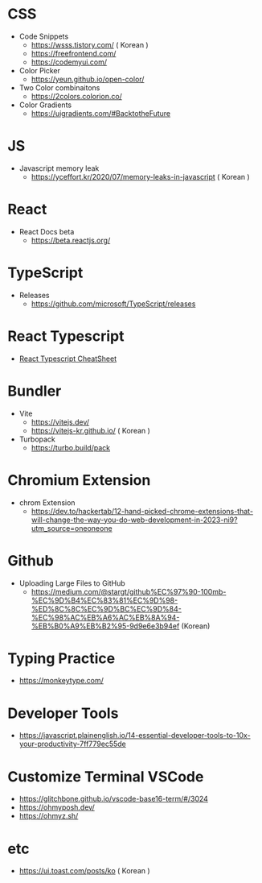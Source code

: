 # CSS
  * Code Snippets
    * https://wsss.tistory.com/ ( Korean )
    * https://freefrontend.com/
    * https://codemyui.com/
  * Color Picker
    * https://yeun.github.io/open-color/
  * Two Color combinaitons
    * https://2colors.colorion.co/
  * Color Gradients  
    * https://uigradients.com/#BacktotheFuture

# JS
  * Javascript memory leak
    * https://yceffort.kr/2020/07/memory-leaks-in-javascript ( Korean )

# React 
  * React Docs beta
    * https://beta.reactjs.org/
   
# TypeScript
  * Releases
    * https://github.com/microsoft/TypeScript/releases

# React Typescript
  * [React Typescript CheatSheet](https://react-typescript-cheatsheet.netlify.app/)

# Bundler
  * Vite
    * https://vitejs.dev/
    * https://vitejs-kr.github.io/ ( Korean )
  * Turbopack
    * https://turbo.build/pack

# Chromium Extension
  * chrom Extension
    * https://dev.to/hackertab/12-hand-picked-chrome-extensions-that-will-change-the-way-you-do-web-development-in-2023-ni9?utm_source=oneoneone

# Github
  * Uploading Large Files to GitHub
    * https://medium.com/@stargt/github%EC%97%90-100mb-%EC%9D%B4%EC%83%81%EC%9D%98-%ED%8C%8C%EC%9D%BC%EC%9D%84-%EC%98%AC%EB%A6%AC%EB%8A%94-%EB%B0%A9%EB%B2%95-9d9e6e3b94ef (Korean)

# Typing Practice
  * https://monkeytype.com/

# Developer Tools
  * https://javascript.plainenglish.io/14-essential-developer-tools-to-10x-your-productivity-7ff779ec55de

# Customize Terminal VSCode
  * https://glitchbone.github.io/vscode-base16-term/#/3024 
  * https://ohmyposh.dev/
  * https://ohmyz.sh/

# etc
  * https://ui.toast.com/posts/ko ( Korean )
